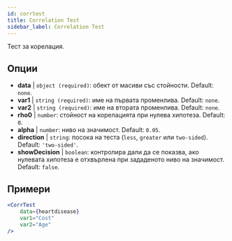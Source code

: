 ```yaml
---
id: corrtest
title: Correlation Test
sidebar_label: Correlation Test
---
```


Тест за корелация.

## Опции

* __data__ | `object (required)`: обект от масиви със стойности. Default: `none`.
* __var1__ | `string (required)`: име на първата променлива. Default: `none`.
* __var2__ | `string (required)`: име на втората променлива. Default: `none`.
* __rho0__ | `number`: стойност на корелацията при нулева хипотеза. Default: `0`.
* __alpha__ | `number`: ниво на значимост. Default: `0.05`.
* __direction__ | `string`: посока на теста (`less`, `greater` или `two-sided`). Default: `'two-sided'`.
* __showDecision__ | `boolean`: контролира дали да се показва, ако нулевата хипотеза е отхвърлена при зададеното ниво на значимост. Default: `false`.


## Примери

```jsx live
<CorrTest
    data={heartdisease} 
    var1="Cost"
    var2="Age"
/>
```
